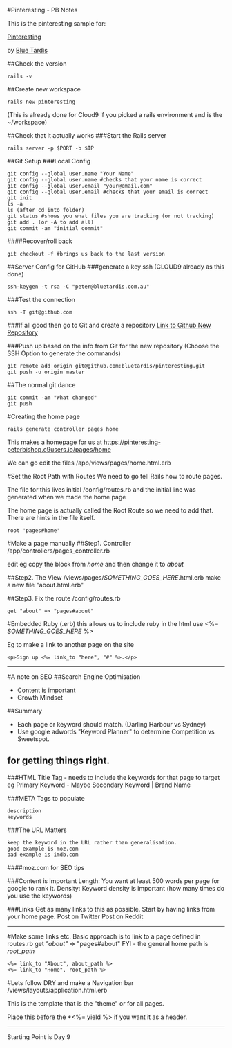 #Pinteresting - PB Notes

This is the pinteresting sample for:

[Pinteresting](https://pinteresting-peterbishop.c9users.io)

by [Blue Tardis](https://bluetardis.com)

##Check the version
```
rails -v
```


##Create new workspace
```
rails new pinteresting
```

(This is already done for Cloud9 if you picked a rails environment and is the ~/workspace)


##Check that it actually works
###Start the Rails server
```
rails server -p $PORT -b $IP
```


##Git Setup
###Local Config
```
git config --global user.name "Your Name"
git config --global user.name #checks that your name is correct
git config --global user.email "your@email.com"
git config --global user.email #checks that your email is correct
git init
ls -a
ls (after cd into folder)
git status #shows you what files you are tracking (or not tracking)
git add . (or -A to add all)
git commit -am "initial commit"
```

####Recover/roll back
```
git checkout -f #brings us back to the last version
```


##Server Config for GitHub
###generate a key ssh (CLOUD9 already as this done)
```
ssh-keygen -t rsa -C "peter@bluetardis.com.au"
```



###Test the connection
```
ssh -T git@github.com
```


###If all good then go to Git and create a repository
[Link to Github New Repository](https://github.com/new)


###Push up based on the info from Git for the new repository 
(Choose the SSH Option to generate the commands)
```
git remote add origin git@github.com:bluetardis/pinteresting.git
git push -u origin master
```

##The normal git dance
```
git commit -am "What changed"
git push
```



#Creating the home page
```
rails generate controller pages home
```
This makes a homepage for us at
https://pinteresting-peterbishop.c9users.io/pages/home

We can go edit the files
/app/views/pages/home.html.erb



#Set the Root Path with Routes
We need to go tell Rails how to route pages.

The file for this lives initial
/config/routes.rb
and the initial line was generated when we made the home page

The home page is actually called the Root Route so we need to add that.  There are hints in the file itself.
```
root 'pages#home'
```


#Make a page manually
##Step1. Controller
/app/controllers/pages_controller.rb

edit eg copy the block from *home* and then change it to *about*

##Step2. The View
/views/pages/*SOMETHING_GOES_HERE*.html.erb
make a new file "about.html.erb"

##Step3. Fix the route
/config/routes.rb
```
get "about" => "pages#about"

```

#Embedded Ruby (.erb)
this allows us to  include ruby in the html
use <%= *SOMETHING_GOES_HERE* %>

Eg to make a link to another page on the site
```
<p>Sign up <%= link_to "here", "#" %>.</p>

```

----
#A note on SEO 
##Search Engine Optimisation

* Content is important
* Growth Mindset

##Summary
* Each page or keyword should match.   (Darling Harbour vs Sydney)
* Use google adwords "Keyword Planner" to determine Competition vs Sweetspot.

## for getting things right.

###HTML Title Tag - needs to include the keywords for that page to target
eg
Primary Keyword - Maybe Secondary Keyword | Brand Name


###META Tags to populate
```title
description
keywords
```


###The URL Matters
```
keep the keyword in the URL rather than generalisation.
good example is moz.com
bad example is imdb.com
```
####moz.com for SEO tips

###Content is important
Length: You want at least 500 words per page for google to rank it.
Density: Keyword density is important (how many times do you use the keywords)

###Links
Get as many links to this as possible.
Start by having links from your home page.
Post on Twitter
Post on Reddit

----

#Make some links etc.
Basic approach is to link to a page defined in routes.rb  get *"about"* => "pages#about"
FYI - the general home path is *root_path*

```
<%= link_to "About", about_path %> 
<%= link_to "Home", root_path %>

```

#Lets follow DRY and make a Navigation bar
/views/layouts/application.html.erb

This is the template that is the "theme" or for all pages.

Place this before the *<%= yield %> if you want it as a header.

























-----

Starting Point is
Day 9
